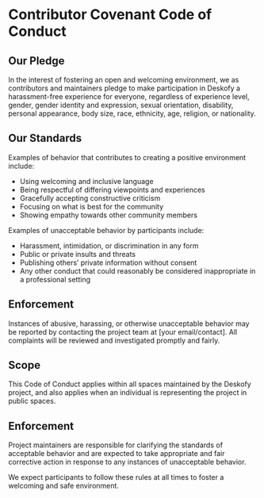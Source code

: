 # Contributor Covenant Code of Conduct

## Our Pledge

In the interest of fostering an open and welcoming environment, we as contributors and maintainers pledge to make participation in Deskofy a harassment-free experience for everyone, regardless of experience level, gender, gender identity and expression, sexual orientation, disability, personal appearance, body size, race, ethnicity, age, religion, or nationality.

## Our Standards

Examples of behavior that contributes to creating a positive environment include:

- Using welcoming and inclusive language
- Being respectful of differing viewpoints and experiences
- Gracefully accepting constructive criticism
- Focusing on what is best for the community
- Showing empathy towards other community members

Examples of unacceptable behavior by participants include:

- Harassment, intimidation, or discrimination in any form
- Public or private insults and threats
- Publishing others’ private information without consent
- Any other conduct that could reasonably be considered inappropriate in a professional setting

## Enforcement

Instances of abusive, harassing, or otherwise unacceptable behavior may be reported by contacting the project team at [your email/contact]. All complaints will be reviewed and investigated promptly and fairly.

## Scope

This Code of Conduct applies within all spaces maintained by the Deskofy project, and also applies when an individual is representing the project in public spaces.

## Enforcement

Project maintainers are responsible for clarifying the standards of acceptable behavior and are expected to take appropriate and fair corrective action in response to any instances of unacceptable behavior.

We expect participants to follow these rules at all times to foster a welcoming and safe environment.
